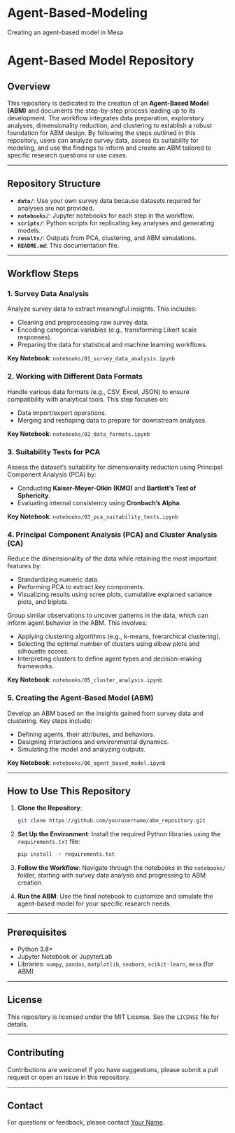 # Agent-Based-Modeling
Creating an agent-based model in Mesa

# Agent-Based Model Repository

## Overview
This repository is dedicated to the creation of an **Agent-Based Model (ABM)** and documents the step-by-step process leading up to its development. The workflow integrates data preparation, exploratory analyses, dimensionality reduction, and clustering to establish a robust foundation for ABM design. By following the steps outlined in this repository, users can analyze survey data, assess its suitability for modeling, and use the findings to inform and create an ABM tailored to specific research questions or use cases.

---

## Repository Structure

- **`data/`**: Use your own survey data because datasets required for analyses are not provided.
- **`notebooks/`**: Jupyter notebooks for each step in the workflow.
- **`scripts/`**: Python scripts for replicating key analyses and generating models.
- **`results/`**: Outputs from PCA, clustering, and ABM simulations.
- **`README.md`**: This documentation file.

---

## Workflow Steps

### 1. Survey Data Analysis
Analyze survey data to extract meaningful insights. This includes:
- Cleaning and preprocessing raw survey data.
- Encoding categorical variables (e.g., transforming Likert scale responses).
- Preparing the data for statistical and machine learning workflows.

**Key Notebook**: `notebooks/01_survey_data_analysis.ipynb`

### 2. Working with Different Data Formats
Handle various data formats (e.g., CSV, Excel, JSON) to ensure compatibility with analytical tools. This step focuses on:
- Data import/export operations.
- Merging and reshaping data to prepare for downstream analyses.

**Key Notebook**: `notebooks/02_data_formats.ipynb`

### 3. Suitability Tests for PCA
Assess the dataset’s suitability for dimensionality reduction using Principal Component Analysis (PCA) by:
- Conducting **Kaiser-Meyer-Olkin (KMO)** and **Bartlett’s Test of Sphericity**.
- Evaluating internal consistency using **Cronbach’s Alpha**.

**Key Notebook**: `notebooks/03_pca_suitability_tests.ipynb`

### 4. Principal Component Analysis (PCA) and Cluster Analysis (CA)
Reduce the dimensionality of the data while retaining the most important features by:
- Standardizing numeric data.
- Performing PCA to extract key components.
- Visualizing results using scree plots, cumulative explained variance plots, and biplots.

Group similar observations to uncover patterns in the data, which can inform agent behavior in the ABM. This involves:
- Applying clustering algorithms (e.g., k-means, hierarchical clustering).
- Selecting the optimal number of clusters using elbow plots and silhouette scores.
- Interpreting clusters to define agent types and decision-making frameworks.

**Key Notebook**: `notebooks/05_cluster_analysis.ipynb`

### 5. Creating the Agent-Based Model (ABM)
Develop an ABM based on the insights gained from survey data and clustering. Key steps include:
- Defining agents, their attributes, and behaviors.
- Designing interactions and environmental dynamics.
- Simulating the model and analyzing outputs.

**Key Notebook**: `notebooks/06_agent_based_model.ipynb`

---

## How to Use This Repository

1. **Clone the Repository**:
   ```bash
   git clone https://github.com/yourusername/abm_repository.git
   ```

2. **Set Up the Environment**:
   Install the required Python libraries using the `requirements.txt` file:
   ```bash
   pip install -r requirements.txt
   ```

3. **Follow the Workflow**:
   Navigate through the notebooks in the `notebooks/` folder, starting with survey data analysis and progressing to ABM creation.

4. **Run the ABM**:
   Use the final notebook to customize and simulate the agent-based model for your specific research needs.

---

## Prerequisites

- Python 3.8+
- Jupyter Notebook or JupyterLab
- Libraries: `numpy`, `pandas`, `matplotlib`, `seaborn`, `scikit-learn`, `mesa` (for ABM)

---

## License
This repository is licensed under the MIT License. See the `LICENSE` file for details.

---

## Contributing
Contributions are welcome! If you have suggestions, please submit a pull request or open an issue in this repository.

---

## Contact
For questions or feedback, please contact [Your Name](mailto:your.email@example.com).


